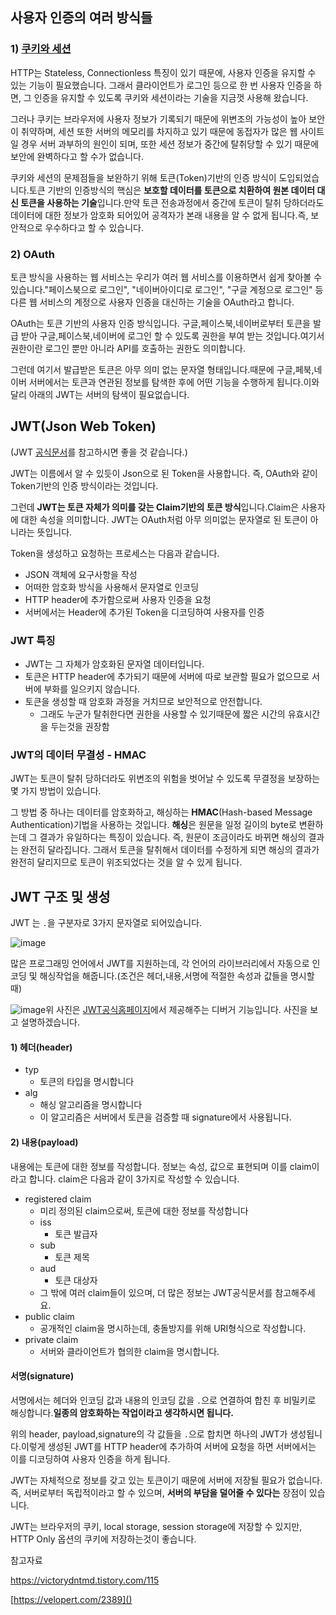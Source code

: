## 사용자 인증의 여러 방식들

### 1) [쿠키와 세션]([https://parkhongbeen.github.io/2020/06/09/%EC%BF%A0%ED%82%A4%EC%99%80%EC%84%B8%EC%85%98/](https://parkhongbeen.github.io/2020/06/09/쿠키와세션/))

HTTP는 Stateless, Connectionless 특징이 있기 때문에, 사용자 인증을 유지할 수 있는 기능이 필요했습니다. 그래서 클라이언트가 로그인 등으로 한 번 사용자 인증을 하면, 그 인증을 유지할 수 있도록 쿠키와 세션이라는 기술을 지금껏 사용해 왔습니다.

그러나 쿠키는 브라우저에 사용자 정보가 기록되기 때문에 위변조의 가능성이 높아 보안이 취약하며, 세션 또한 서버의 메모리를 차지하고 있기 때문에 동접자가 많은 웹 사이트일 경우 서버 과부하의 원인이 되며, 또한 세션 정보가 중간에 탈취당할 수 있기 때문에 보안에 완벽하다고 할 수가 없습니다.

쿠키와 세션의 문제점들을 보완하기 위해 토큰(Token)기반의 인증 방식이 도입되었습니다.토큰 기반의 인증방식의 핵심은 **보호할 데이터를 토큰으로 치환하여 원본 데이터 대신 토큰을 사용하는 기술**입니다.만약 토큰 전송과정에서 중간에 토큰이 탈취 당하더라도 데이터에 대한 정보가 암호화 되어있어 공격자가 본래 내용을 알 수 없게 됩니다.즉, 보안적으로 우수하다고 할 수 있습니다.

### 2) OAuth

토큰 방식을 사용하는 웹 서비스는 우리가 여러 웹 서비스를 이용하면서 쉽게 찾아볼 수 있습니다."페이스북으로 로그인", "네이버아이디로 로그인", "구글 계정으로 로그인" 등 다른 웹 서비스의 계정으로 사용자 인증을 대신하는 기술을 OAuth라고 합니다.

OAuth는 토큰 기반의 사용자 인증 방식입니다. 구글,페이스북,네이버로부터 토큰을 발급 받아 구글,페이스북,네이버에 로그인 할 수 있도록 권한을 부여 받는 것입니다.여기서 권한이란 로그인 뿐만 아니라 API를 호출하는 권한도 의미합니다.

그런데 여기서 발급받은 토큰은 아무 의미 없는 문자열 형태입니다.때문에 구글,페북,네이버 서버에서는 토큰과 연관된 정보를 탐색한 후에 어떤 기능을 수행하게 됩니다.이와 달리 아래의 JWT는 서버의 탐색이 필요없습니다.

## JWT(Json Web Token)

(JWT [공식문서](https://jwt.io/introduction/)를 참고하시면 좋을 것 같습니다.)

JWT는 이름에서 알 수 있듯이 Json으로 된 Token을 사용합니다. 즉, OAuth와 같이 Token기반의 인증 방식이라는 것입니다.

그런데 **JWT는 토큰 자체가 의미를 갖는 Claim기반의 토큰 방식**입니다.Claim은 사용자에 대한 속성을 의미합니다. JWT는 OAuth처럼 아무 의미없는 문자열로 된 토큰이 아니라는 뜻입니다.

Token을 생성하고 요청하는 프로세스는 다음과 같습니다.

- JSON 객체에 요구사항을 작성
- 어떠한 암호화 방식을 사용해서 문자열로 인코딩
- HTTP header에 추가함으로써 사용자 인증을 요청
- 서버에서는 Header에 추가된 Token을 디코딩하여 사용자를 인증

### JWT 특징

- JWT는 그 자체가 암호화된 문자열 데이터입니다.
- 토큰은 HTTP header에 추가되기 때문에 서버에 따로 보관할 필요가 없으므로 서버에 부화를 일으키지 않습니다.
- 토큰을 생성할 때 암호화 과정을 거치므로 보안적으로 안전합니다.
  - 그래도 누군가 탈취한다면 권한을 사용할 수 있기때문에 짧은 시간의 유효시간을 두는것을 권장함

### JWT의 데이터 무결성 - HMAC

JWT는 토큰이 탈취 당하더라도 위변조의 위험을 벗어날 수 있도록 무결정을 보장하는 몇 가지 방법이 있습니다.

그 방법 중 하나는 데이터를 암호화하고, 해싱하는 **HMAC**(Hash-based Message Authentication)기법을 사용하는 것입니다. **해싱**은 원문을 일정 길이의 byte로 변환하는데 그 결과가 유일하다는 특징이 있습니다. 즉, 원문이 조금이라도 바뀌면 해싱의 결과는 완전히 달라집니다. 그래서 토큰을 탈취해서 데이터를 수정하게 되면 해싱의 결과가 완전히 달리지므로 토큰이 위조되었다는 것을 알 수 있게 됩니다.

## JWT 구조 및 생성

JWT 는 `.`을 구분자로 3가지 문자열로 되어있습니다.

![image](https://user-images.githubusercontent.com/53684676/84241275-3b537700-ab3a-11ea-9bec-c297631fdd06.png)

많은 프로그래밍 언어에서 JWT를 지원하는데, 각 언어의 라이브러리에서 자동으로 인코딩 및 해싱작업을 해줍니다.(조건은 헤더,내용,서명에 적절한 속성과 값들을 명시할 때)

![image](https://user-images.githubusercontent.com/53684676/84241669-c16fbd80-ab3a-11ea-839e-e06edaf7160f.png)위 사진은 [JWT공식홈페이지](https://jwt.io/#debugger-io)에서 제공해주는 디버거 기능입니다. 사진을 보고 설명하겠습니다.

#### 1) 헤더(header)

- typ
  - 토큰의 타입을 명시합니다
- alg
  - 해싱 알고리즘을 명시합니다
  - 이 알고리즘은 서버에서 토큰을 검증할 때 signature에서 사용됩니다.

#### 2) 내용(payload)

내용에는 토큰에 대한 정보를 작성합니다. 정보는 속성, 값으로 표현되며 이를 claim이라고 합니다. claim은 다음과 같이 3가지로 작성할 수 있습니다.

- registered claim
  - 미리 정의된 claim으로써, 토큰에 대한 정보를 작성합니다
  - iss
    - 토큰 발급자
  - sub
    - 토큰 제목
  - aud
    - 토큰 대상자
  - 그 밖에 여러 claim들이 있으며, 더 많은 정보는 JWT공식문서를 참고해주세요.
- public claim
  - 공개적인 claim을 명시하는데, 충돌방지를 위해 URI형식으로 작성합니다.
- private claim
  - 서버와 클라이언트가 협의한 claim을 명시합니다.

#### 서명(signature)

서명에서는 헤더와 인코딩 값과 내용의 인코딩 값을 `.`으로 연결하여 합친 후 비밀키로 해싱합니다.**일종의 암호화하는 작업이라고 생각하시면 됩니다.**

위의 header, payload,signature의 각 값들을 `.`으로 합치면 하나의 JWT가 생성됩니다.이렇게 생성된 JWT를 HTTP header에 추가하여 서버에 요청을 하면 서버에서는 이를 디코딩하여 사용자 인증을 하게 됩니다.

JWT는 자체적으로 정보를 갖고 있는 토큰이기 때문에 서버에 저장될 필요가 없습니다. 즉, 서버로부터 독립적이라고 할 수 있으며, **서버의 부담을 덜어줄 수 있다는** 장점이 있습니다.

JWT는 브라우저의 쿠키, local storage, session storage에 저장할 수 있지만, HTTP Only 옵션의 쿠키에 저장하는것이 좋습니다.







참고자료

https://victorydntmd.tistory.com/115

[https://velopert.com/2389]()